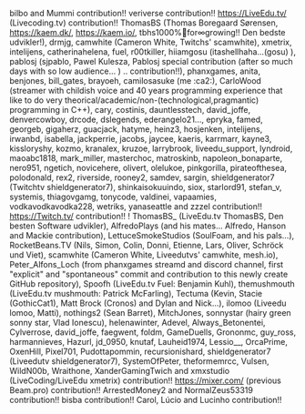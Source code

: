 bilbo and Mummi contribution!! veriverse contribution!! https://LiveEdu.tv/ (Livecoding.tv) contribution!! ThomasBS (Thomas Boregaard Sørensen, https://kaem.dk/, https://kaem.io/, tbhs1000%💛for∞growing!! Den bedste udvikler!), drmjg, camwhite (Cameron White, Twitchs' scamwhite), xmetrix, intelijens, catherinahelena, fuel, r00tkiller, hiiamgosu (itashellhaha...(gosu) ), pablosj (sjpablo, Pawel Kulesza, Pablosj special contribution (after so much days with so low audience... ) .. contribution!!), phanxgames, anita, benjones, bill_gates, brayoeh, camilosasuke (me :ca2:), CarloWood (streamer with childish voice and 40 years programming experience that like to do very theorical/academic/non-(technological,pragmantic) programming in C++), cary, costinis, dauntlesstech, david_joffe, denvercowboy, drcode, dslegends, ederangelo21..., epryka, famed, georgeb, gigaherz, guacjack, hatyme, heinz3, hosjenken, intelijens, irwanbd, isabella, jackperrie, jacobs, jaycee, kaeris, karrmarr, kayne3, kissloryshy, kozmo, kranalex, kruzoe, larrybrook, liveedu_support, lyndroid, maoabc1818, mark_miller, masterchoc, matroskinb, napoleon_bonaparte, nero951, ngetich, novicehere, olivert, olelukoe, pinkgorilla, pirateofthesea, polodonald, rex2, riverside, rooney2, samdev, sargin, shieldgenerator7 (Twitchtv shieldgenerator7), shinkaisokuuindo, siox, starlord91, stefan_v, systemis, thiagovgamg, tonycode, valdinei, vapaamies, vodkavodkavodka228, wetriks, yanaseattle and zzzel contribution!! https://Twitch.tv/ contribution!! ! ThomasBS_ (LiveEdu.tv ThomasBS, Den besten Software udvikler), AlfredoPlays (and his mates... Alfredo, Hanson and Mackie contribution), LettuceSmokeStudios (SoulFoam, and his pals...), RocketBeans.TV (Nils, Simon, Colin, Donni, Etienne, Lars, Oliver, Schröck und Viet), scamwhite (Cameron White, Liveedutvs' camwhite, mesh.io), Peter_Alfons_Loch (from phanxgames streamd and discord channel, first "explicit" and "spontaneous" commit and contribution to this newly create GitHub repository), Spoofh (LiveEdu.tv Fuel: Benjamin Kuhl), themushmouth (LiveEdu.tv mushmouth: Patrick McFarling), Tectuma (Kevin, Stacie (GothicCat1), Matt Brock (Cronos) and Dylan and Nick...), ilomoo (Liveedu lomoo, Matti), nothings2 (Sean Barret), MitchJones, sonnystar (hairy green sonny star, Vlad Ionescu), helenawinter, Adevel, Always_Betonentei, Cylverrose, david_joffe, faegwent, foldm, GameDuells, Grononmc, guy_ross, harmannieves, Hazurl, jd_0950, knutaf, Lauheid1974, Lessio__, OrcaPrime, OxenHill, Pixel701, Pudottapommin, recursionishard, shieldgenerator7 (Liveedutv shieldgenerator7), SystemOfPeter, theformemrcc, Vulsen, WildN00b, Wraithone, XanderGamingTwich and xmxstudio (LiveCoding/LiveEdu xmetrix) contribution!! https://mixer.com/ (previous Beam.pro) contribution!! ArrestedMoney2 and NormalZeus53319 contribution!! bisba contribution!! Carol, Lúcio and Lucinho contribution!!
